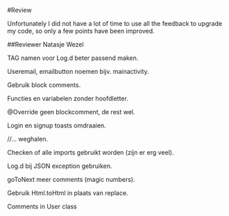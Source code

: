 #Review

Unfortunately I did not have a lot of time to use all the feedback to upgrade my code, so only a few points have been improved.

##Reviewer Natasje Wezel

TAG namen voor Log.d beter passend maken.

Useremail, emailbutton noemen bijv. mainactivity.

Gebruik block comments.

Functies en variabelen zonder hoofdletter.

@Override geen blockcomment, de rest wel.

Login en signup toasts omdraaien.

//... weghalen.

Checken of alle imports gebruikt worden (zijn er erg veel).

Log.d bij JSON exception gebruiken.

goToNext meer comments (magic numbers).

Gebruik Html.toHtml in plaats van replace.

Comments in User class
